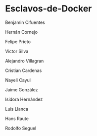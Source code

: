# Esclavos-de-Docker

Benjamin Cifuentes

Hernán Cornejo

Felipe Prieto

Victor Silva

Alejandro Villagran

Cristian Cardenas

Nayeli Cayul

Jaime González

Isidora Hernández

Luis Llanca

Hans Raute

Rodolfo Seguel